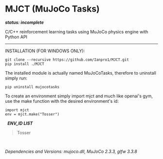 # MJCT (MuJoCo Tasks)
***status: incomplete***

C/C++ reinforcement learning tasks using MuJoCo physics engine with Python API

******

INSTALLATION (FOR WINDOWS ONLY):

```
git clone --recursive https://github.com/Ianpro1/MJCT.git
pip install ./MJCT
```
The installed module is actually named MuJoCoTasks, therefore to uninstall simply run:
```
pip uninstall mujocotasks
```
To create an environment simply import mjct and much like openai's gym, use the make function with the desired environment's id:
```
import mjct
env = mjct.make("Tosser")
```
&nbsp;
***ENV_ID LIST***
>Tosser
>
&nbsp;
 
_Dependencies and Versions: mujoco.dll, MuJoCo 2.3.3, glfw 3.3.8_
